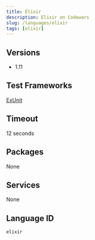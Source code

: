 ```yaml
---
title: Elixir
description: Elixir on Codewars
slug: /languages/elixir
tags: [elixir]
---
```



## Versions

- 1.11

## Test Frameworks

[ExUnit](https://hexdocs.pm/ex_unit/ExUnit.html)

## Timeout

12 seconds

## Packages

None

## Services

None

## Language ID

`elixir`
